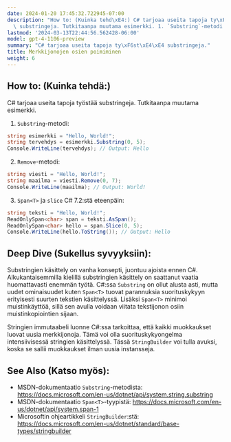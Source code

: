 ```yaml
---
date: 2024-01-20 17:45:32.722945-07:00
description: "How to: (Kuinka tehd\xE4:) C# tarjoaa useita tapoja ty\xF6st\xE4\xE4\
  \ substringeja. Tutkitaanpa muutama esimerkki. 1. `Substring`-metodi."
lastmod: '2024-03-13T22:44:56.562428-06:00'
model: gpt-4-1106-preview
summary: "C# tarjoaa useita tapoja ty\xF6st\xE4\xE4 substringeja."
title: Merkkijonojen osien poimiminen
weight: 6
---
```


## How to: (Kuinka tehdä:)
C# tarjoaa useita tapoja työstää substringeja. Tutkitaanpa muutama esimerkki.

1. `Substring`-metodi:

```C#
string esimerkki = "Hello, World!";
string tervehdys = esimerkki.Substring(0, 5);
Console.WriteLine(tervehdys); // Output: Hello
```

2. `Remove`-metodi:

```C#
string viesti = "Hello, World!";
string maailma = viesti.Remove(0, 7);
Console.WriteLine(maailma); // Output: World!
```

3. `Span<T>` ja `slice` C# 7.2:stä eteenpäin:

```C#
string teksti = "Hello, World!";
ReadOnlySpan<char> span = teksti.AsSpan();
ReadOnlySpan<char> hello = span.Slice(0, 5);
Console.WriteLine(hello.ToString()); // Output: Hello
```

## Deep Dive (Sukellus syvyyksiin):
Substringien käsittely on vanha konsepti, juontuu ajoista ennen C#. Alkukantaisemmilla kielillä substringien käsittely on saattanut vaatia huomattavasti enemmän työtä. C#:ssa `Substring` on ollut alusta asti, mutta uudet ominaisuudet kuten `Span<T>` tuovat parannuksia suorituskykyyn erityisesti suurten tekstien käsittelyssä. Lisäksi `Span<T>` minimoi muistinkäyttöä, sillä sen avulla voidaan viitata tekstijonon osiin muistinkopiointien sijaan.

Stringien immutaabeli luonne C#:ssa tarkoittaa, että kaikki muokkaukset luovat uusia merkkijonoja. Tämä voi olla suorituskykyongelma intensiivisessä stringien käsittelyssä. Tässä `StringBuilder` voi tulla avuksi, koska se sallii muokkaukset ilman uusia instansseja.

## See Also (Katso myös):
- MSDN-dokumentaatio `Substring`-metodista: https://docs.microsoft.com/en-us/dotnet/api/system.string.substring
- MSDN-dokumentaatio `Span<T>`-tyypistä: https://docs.microsoft.com/en-us/dotnet/api/system.span-1
- Microsoftin ohjeartikkeli `StringBuilder`:stä: https://docs.microsoft.com/en-us/dotnet/standard/base-types/stringbuilder
